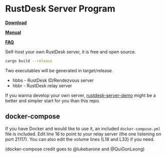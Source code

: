 # RustDesk Server Program

[**Download**](https://github.com/rustdesk/rustdesk-server/releases)

[**Manual**](https://rustdesk.com/docs/en/self-host/) 

[**FAQ**](https://github.com/rustdesk/rustdesk/wiki/FAQ)

Self-host your own RustDesk server, it is free and open source.

```bash
cargo build --release
```

Two executables will be generated in target/release.
  - hbbs - RustDesk ID/Rendezvous server
  - hbbr - RustDesk relay server

If you wanna develop your own server, [rustdesk-server-demo](https://github.com/rustdesk/rustdesk-server-demo) might be a better and simpler start for you than this repo.

## docker-compose

If you have Docker and would like to use it, an included `docker-compose.yml` file is included. Edit line 16 to point to your relay server (the one listening on port 21117). You can also edit the volume lines (L18 and L33) if you need.

(docker-compose credit goes to @lukebarone and @QuiGonLeong)
